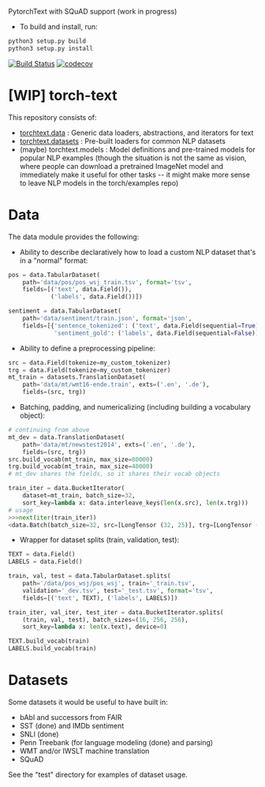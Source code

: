 PytorchText with SQuAD support (work in progress)
- To build and install, run: 
```python
python3 setup.py build
python3 setup.py install
```

[![Build Status](https://travis-ci.org/pytorch/text.svg?branch=master)](https://travis-ci.org/pytorch/text)
[![codecov](https://codecov.io/gh/pytorch/text/branch/master/graph/badge.svg)](https://codecov.io/gh/pytorch/text)

# [WIP] torch-text

This repository consists of:

- [torchtext.data](#data) : Generic data loaders, abstractions, and iterators for text
- [torchtext.datasets](#datasets) : Pre-built loaders for common NLP datasets
- (maybe) torchtext.models : Model definitions and pre-trained models for popular NLP examples
(though the situation is not the same as vision, where people can download a pretrained ImageNet model and immediately
make it useful for other tasks -- it might make more sense to leave NLP models in the torch/examples repo)

# Data

The data module provides the following:

- Ability to describe declaratively how to load a custom NLP dataset that's in a "normal" format:
```python
pos = data.TabularDataset(
    path='data/pos/pos_wsj_train.tsv', format='tsv',
    fields=[('text', data.Field()),
            ('labels', data.Field())])

sentiment = data.TabularDataset(
    path='data/sentiment/train.json', format='json',
    fields=[{'sentence_tokenized': ('text', data.Field(sequential=True)),
             'sentiment_gold': ('labels', data.Field(sequential=False))}])
```
- Ability to define a preprocessing pipeline:
```python
src = data.Field(tokenize=my_custom_tokenizer)
trg = data.Field(tokenize=my_custom_tokenizer)
mt_train = datasets.TranslationDataset(
    path='data/mt/wmt16-ende.train', exts=('.en', '.de'),
    fields=(src, trg))
```
- Batching, padding, and numericalizing (including building a vocabulary object):
```python
# continuing from above
mt_dev = data.TranslationDataset(
    path='data/mt/newstest2014', exts=('.en', '.de'),
    fields=(src, trg))
src.build_vocab(mt_train, max_size=80000)
trg.build_vocab(mt_train, max_size=40000)
# mt_dev shares the fields, so it shares their vocab objects

train_iter = data.BucketIterator(
    dataset=mt_train, batch_size=32, 
    sort_key=lambda x: data.interleave_keys(len(x.src), len(x.trg)))
# usage
>>>next(iter(train_iter))
<data.Batch(batch_size=32, src=[LongTensor (32, 25)], trg=[LongTensor (32, 28)])>
```
- Wrapper for dataset splits (train, validation, test):
```python
TEXT = data.Field()
LABELS = data.Field()

train, val, test = data.TabularDataset.splits(
    path='/data/pos_wsj/pos_wsj', train='_train.tsv',
    validation='_dev.tsv', test='_test.tsv', format='tsv',
    fields=[('text', TEXT), ('labels', LABELS)])

train_iter, val_iter, test_iter = data.BucketIterator.splits(
    (train, val, test), batch_sizes=(16, 256, 256),
    sort_key=lambda x: len(x.text), device=0)

TEXT.build_vocab(train)
LABELS.build_vocab(train)
```

# Datasets

Some datasets it would be useful to have built in:

- bAbI and successors from FAIR
- SST (done) and IMDb sentiment
- SNLI (done)
- Penn Treebank (for language modeling (done) and parsing)
- WMT and/or IWSLT machine translation
- SQuAD

See the "test" directory for examples of dataset usage.

